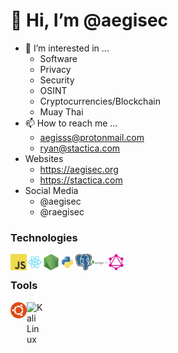 # 👋 Hi, I’m @aegisec
- 👀 I’m interested in ...
  - Software
  - Privacy
  - Security
  - OSINT
  - Cryptocurrencies/Blockchain
  - Muay Thai
- 📫 How to reach me ... 
  - aegisss@protonmail.com
  - ryan@stactica.com
- Websites
  - https://aegisec.org
  - https://stactica.com
- Social Media
  - @aegisec
  - @raegisec


### Technologies
<img align="left" alt="JavaScript" width="26px" src="https://raw.githubusercontent.com/github/explore/80688e429a7d4ef2fca1e82350fe8e3517d3494d/topics/javascript/javascript.png" />
<img align="left" alt="React" width="26px" src="https://raw.githubusercontent.com/github/explore/80688e429a7d4ef2fca1e82350fe8e3517d3494d/topics/react/react.png" />
<img align="left" alt="Node.js" width="26px" src="https://raw.githubusercontent.com/github/explore/80688e429a7d4ef2fca1e82350fe8e3517d3494d/topics/nodejs/nodejs.png" />
<img align="left" alt="Python" width="26px" src="https://raw.githubusercontent.com/github/explore/80688e429a7d4ef2fca1e82350fe8e3517d3494d/topics/python/python.png" />
<img align="left" alt="Postgresql" width="26px" src="https://raw.githubusercontent.com/github/explore/80688e429a7d4ef2fca1e82350fe8e3517d3494d/topics/postgresql/postgresql.png" />
<img align="left" alt="MongoDB" width="26px" src="https://raw.githubusercontent.com/github/explore/80688e429a7d4ef2fca1e82350fe8e3517d3494d/topics/mongodb/mongodb.png" />
<img align="left" alt="GraphQL" width="26px" src="https://raw.githubusercontent.com/github/explore/80688e429a7d4ef2fca1e82350fe8e3517d3494d/topics/graphql/graphql.png" />

<br />

### Tools
<img align="left" alt="Ubuntu" width="26px" src="https://raw.githubusercontent.com/github/explore/80688e429a7d4ef2fca1e82350fe8e3517d3494d/topics/ubuntu/ubuntu.png" />
<img align="left" alt="Kali Linux" width="26px" src="https://gitlab.com/kalilinux/documentation/graphic-resources/-/raw/master/kali-logo-2016-with-dragon/kali-logo-dragon.png" />

<br />
<!---
aegisec/aegisec is a ✨ special ✨ repository because its `README.md` (this file) appears on your GitHub profile.
You can click the Preview link to take a look at your changes.
--->
